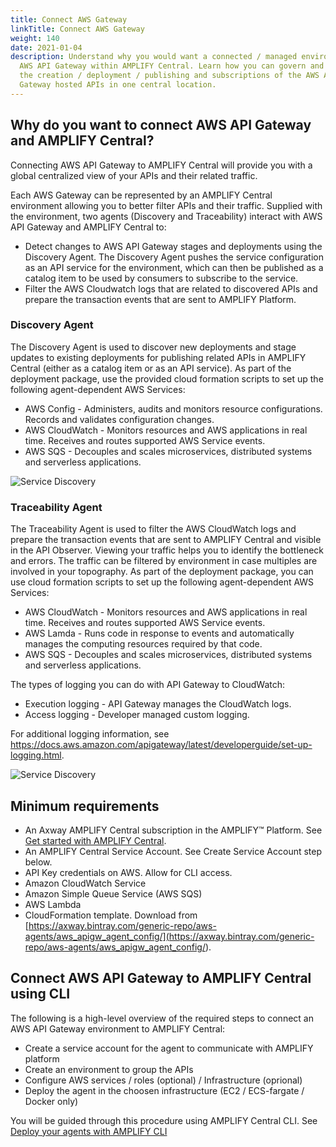 ```yaml
---
title: Connect AWS Gateway
linkTitle: Connect AWS Gateway
weight: 140
date: 2021-01-04
description: Understand why you would want a connected / managed environment for
  AWS API Gateway within AMPLIFY Central. Learn how you can govern and monitor
  the creation / deployment / publishing and subscriptions of the AWS API
  Gateway hosted APIs in one central location.
---
```


## Why do you want to connect AWS API Gateway and AMPLIFY Central?

Connecting AWS API Gateway to AMPLIFY Central will provide you with a global centralized view of your APIs and their related traffic.

Each AWS Gateway can be represented by an AMPLIFY Central environment allowing you to better filter APIs and their traffic. Supplied with the environment, two agents (Discovery and Traceability) interact with AWS API Gateway and AMPLIFY Central to:

* Detect changes to AWS API Gateway stages and deployments using the Discovery Agent. The Discovery Agent pushes the service configuration as an API service for the environment, which can then be published as a catalog item to be used by consumers to subscribe to the service.
* Filter the AWS Cloudwatch logs that are related to discovered APIs and prepare the transaction events that are sent to AMPLIFY Platform.

### Discovery Agent

The Discovery Agent is used to discover new deployments and stage updates to existing deployments for publishing related APIs in AMPLIFY Central (either as a catalog item or as an API service). As part of the deployment package, use the provided cloud formation scripts to set up the following agent-dependent AWS Services:

* AWS Config - Administers, audits and monitors resource configurations. Records and validates configuration changes.
* AWS CloudWatch - Monitors resources and AWS applications in real time. Receives and routes supported AWS Service events.
* AWS SQS - Decouples and scales microservices, distributed systems and serverless applications.

![Service Discovery](/Images/central/connect-aws-gateway/aws-discovery-agent_v2.png)

### Traceability Agent

The Traceability Agent is used to filter the AWS CloudWatch logs and prepare the transaction events that are sent to AMPLIFY Central and visible in the API Observer. Viewing your traffic helps you to identify the bottleneck and errors. The traffic can be filtered by environment in case multiples are involved in your topography. As part of the deployment package, you can use cloud formation scripts to set up the following agent-dependent AWS Services:

* AWS CloudWatch - Monitors resources and AWS applications in real time. Receives and routes supported AWS Service events.
* AWS Lamda - Runs code in response to events and automatically manages the computing resources required by that code.
* AWS SQS - Decouples and scales microservices, distributed systems and serverless applications.

The types of logging you can do with API Gateway to CloudWatch:

* Execution logging - API Gateway manages the CloudWatch logs.
* Access logging - Developer managed custom logging.

For additional logging information, see <https://docs.aws.amazon.com/apigateway/latest/developerguide/set-up-logging.html>.

![Service Discovery](/Images/central/connect-aws-gateway/aws-traceability-agent_v2.png)

## Minimum requirements

* An Axway AMPLIFY Central subscription in the AMPLIFY™ Platform. See [Get started with AMPLIFY Central](/docs/central/quickstart/).
* An AMPLIFY Central Service Account. See Create Service Account step below.
* API Key credentials on AWS. Allow for CLI access.
* Amazon CloudWatch Service
* Amazon Simple Queue Service (AWS SQS)
* AWS Lambda
* CloudFormation template. Download from [https://axway.bintray.com/generic-repo/aws-agents/aws_apigw_agent_config/](<https://axway.bintray.com/generic-repo/aws-agents/aws_apigw_agent_config/>).

## Connect AWS API Gateway to AMPLIFY Central using CLI

The following is a high-level overview of the required steps to connect an AWS API Gateway environment to AMPLIFY Central:

* Create a service account for the agent to communicate with AMPLIFY platform
* Create an environment to group the APIs
* Configure AWS services / roles (optional) / Infrastructure (oprional)
* Deploy the agent in the choosen infrastructure (EC2 / ECS-fargate / Docker only)

You will be guided through this procedure using AMPLIFY Central CLI. See [Deploy your agents with AMPLIFY CLI](/docs/central/connect-aws-gateway/deploy-your-agents-with-amplify-cli)
